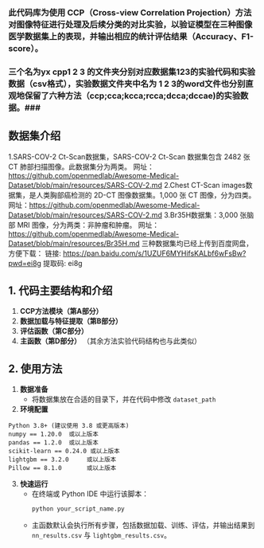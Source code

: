 

### 此代码库为使用 **CCP（Cross-view Correlation Projection）方法** 对图像特征进行处理及后续分类的对比实验，以验证模型在三种图像医学数据集上的表现，并输出相应的统计评估结果（Accuracy、F1-score）。

### 三个名为yx cpp1 2 3 的文件夹分别对应数据集123的实验代码和实验数据（csv格式），实验数据文件夹中名为 1 2 3的word文件也分别直观地保留了六种方法（ccp;cca;kcca;rcca;dcca;dccae)的实验数据。###

## 数据集介绍
1.SARS-COV-2 Ct-Scan数据集，SARS-COV-2 Ct-Scan 数据集包含 2482 张 CT 肺部扫描图像。此数据集分为两类。
网址：https://github.com/openmedlab/Awesome-Medical-Dataset/blob/main/resources/SARS-COV-2.md
2.Chest CT-Scan images数据集，是人类胸部癌检测的 2D-CT 图像数据集。1,000 张 CT 图像，分为四类。
网址：https://github.com/openmedlab/Awesome-Medical-Dataset/blob/main/resources/SARS-COV-2.md
3.Br35H数据集：3,000 张脑部 MRI 图像，分为两类：非肿瘤和肿瘤。
网址：https://github.com/openmedlab/Awesome-Medical-Dataset/blob/main/resources/Br35H.md
三种数据集均已经上传到百度网盘，方便下载：
链接: https://pan.baidu.com/s/1UZUF6MYHifsKALbf6wFsBw?pwd=ei8g 提取码: ei8g
## 1. 代码主要结构和介绍
1. **CCP方法模块（第A部分）**  
2. **数据加载与特征提取（第B部分）**  
3. **评估函数（第C部分）**  
4. **主函数（第D部分）**
   （其余方法实验代码结构也与此类似）
   

## 2. 使用方法

1. **数据准备**  
   - 将数据集放在合适的目录下，并在代码中修改 `dataset_path`
2. **环境配置**  
```plaintext
Python 3.8+ (建议使用 3.8 或更高版本)
numpy == 1.20.0  或以上版本
pandas == 1.2.0  或以上版本
scikit-learn == 0.24.0 或以上版本
lightgbm == 3.2.0     或以上版本
Pillow == 8.1.0       或以上版本
```

3. **快速运行**  
   - 在终端或 Python IDE 中运行该脚本：  
     ```bash
     python your_script_name.py
     ```
   - 主函数默认会执行所有步骤，包括数据加载、训练、评估，并输出结果到 `nn_results.csv` 与 `lightgbm_results.csv`。  



